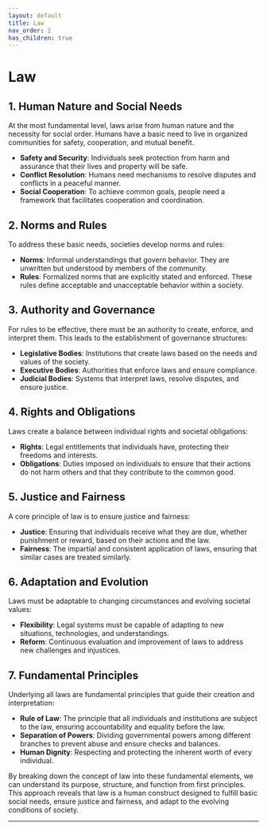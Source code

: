 ```yaml
---
layout: default
title: Law
nav_order: 2
has_children: true
---
```

# Law

## 1. Human Nature and Social Needs
At the most fundamental level, laws arise from human nature and the necessity for social order. Humans have a basic need to live in organized communities for safety, cooperation, and mutual benefit.

- **Safety and Security**: Individuals seek protection from harm and assurance that their lives and property will be safe.
- **Conflict Resolution**: Humans need mechanisms to resolve disputes and conflicts in a peaceful manner.
- **Social Cooperation**: To achieve common goals, people need a framework that facilitates cooperation and coordination.

## 2. Norms and Rules
To address these basic needs, societies develop norms and rules:

- **Norms**: Informal understandings that govern behavior. They are unwritten but understood by members of the community.
- **Rules**: Formalized norms that are explicitly stated and enforced. These rules define acceptable and unacceptable behavior within a society.

## 3. Authority and Governance
For rules to be effective, there must be an authority to create, enforce, and interpret them. This leads to the establishment of governance structures:

- **Legislative Bodies**: Institutions that create laws based on the needs and values of the society.
- **Executive Bodies**: Authorities that enforce laws and ensure compliance.
- **Judicial Bodies**: Systems that interpret laws, resolve disputes, and ensure justice.

## 4. Rights and Obligations
Laws create a balance between individual rights and societal obligations:

- **Rights**: Legal entitlements that individuals have, protecting their freedoms and interests.
- **Obligations**: Duties imposed on individuals to ensure that their actions do not harm others and that they contribute to the common good.

## 5. Justice and Fairness
A core principle of law is to ensure justice and fairness:

- **Justice**: Ensuring that individuals receive what they are due, whether punishment or reward, based on their actions and the law.
- **Fairness**: The impartial and consistent application of laws, ensuring that similar cases are treated similarly.

## 6. Adaptation and Evolution
Laws must be adaptable to changing circumstances and evolving societal values:

- **Flexibility**: Legal systems must be capable of adapting to new situations, technologies, and understandings.
- **Reform**: Continuous evaluation and improvement of laws to address new challenges and injustices.

## 7. Fundamental Principles
Underlying all laws are fundamental principles that guide their creation and interpretation:

- **Rule of Law**: The principle that all individuals and institutions are subject to the law, ensuring accountability and equality before the law.
- **Separation of Powers**: Dividing governmental powers among different branches to prevent abuse and ensure checks and balances.
- **Human Dignity**: Respecting and protecting the inherent worth of every individual.

By breaking down the concept of law into these fundamental elements, we can understand its purpose, structure, and function from first principles. This approach reveals that law is a human construct designed to fulfill basic social needs, ensure justice and fairness, and adapt to the evolving conditions of society.

----

[^1]: [It can take up to 10 minutes for changes to your site to publish after you push the changes to GitHub](https://docs.github.com/en/pages/setting-up-a-github-pages-site-with-jekyll/creating-a-github-pages-site-with-jekyll#creating-your-site).

[Just the Docs]: https://just-the-docs.github.io/just-the-docs/
[GitHub Pages]: https://docs.github.com/en/pages
[README]: https://github.com/just-the-docs/just-the-docs-template/blob/main/README.md
[Jekyll]: https://jekyllrb.com
[GitHub Pages / Actions workflow]: https://github.blog/changelog/2022-07-27-github-pages-custom-github-actions-workflows-beta/
[use this template]: https://github.com/just-the-docs/just-the-docs-template/generate
